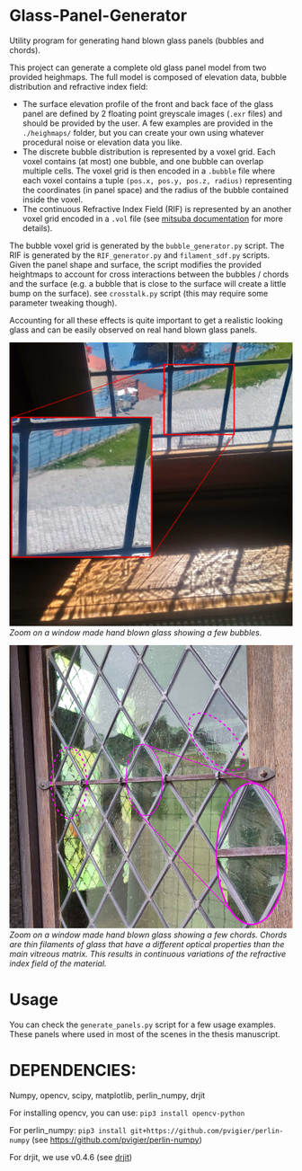 # Glass-Panel-Generator

Utility program for generating hand blown glass panels (bubbles and chords).

This project can generate a complete old glass panel model from two provided heighmaps.
The full model is composed of elevation data, bubble distribution and refractive index field:
- The surface elevation profile of the front and back face of the glass panel are defined by 2 floating point greyscale images (`.exr` files) and should be provided by the user. A few examples are provided in  the `./heighmaps/` folder, but you can create your own using whatever procedural noise or elevation data you like.
- The discrete bubble distribution is represented by a voxel grid. Each voxel contains (at most) one bubble, and one bubble can overlap multiple cells. The voxel grid is then encoded in a `.bubble` file where each voxel contains a tuple `(pos.x, pos.y, pos.z, radius)` representing the coordinates (in panel space) and the radius of the bubble contained inside the voxel.
- The continuous Refractive Index Field (RIF) is represented by an another voxel grid encoded in a `.vol` file (see [mitsuba documentation](https://mitsuba.readthedocs.io/en/latest/src/generated/plugins_volumes.html#volume-gridvolume) for more details).

The bubble voxel grid is generated by the `bubble_generator.py` script.
The RIF is generated by the `RIF_generator.py` and  `filament_sdf.py` scripts.
Given the panel shape and surface, the script modifies the provided heightmaps to account for cross interactions between the bubbles / chords and the surface (e.g. a bubble that is close to the surface will create a little bump on the surface). see `crosstalk.py` script (this may require some parameter tweaking though).

Accounting for all these effects is quite important to get a realistic looking glass and can be easily observed on real hand blown glass panels.

![Zoom on a window made hand blown glass showing a few bubbles.](https://github.com/Phd-Antic-Glass/Glass-Panel-Generator/blob/main/images/Cordes_caustique.jpg)
*Zoom on a window made hand blown glass showing a few bubbles.*

![Zoom on a window made hand blown glass showing a few chords.](https://github.com/Phd-Antic-Glass/Glass-Panel-Generator/blob/main/images/Manchon_Vernon.pngManchon_Vernon.jpg)
*Zoom on a window made hand blown glass showing a few chords. Chords are thin filaments of glass that have a different optical properties than the main vitreous matrix. This results in continuous variations of the refractive index field of the material.*

# Usage
You can check the  `generate_panels.py` script for a few usage examples.
These panels where used in most of the scenes in the thesis manuscript.


# DEPENDENCIES:
Numpy, opencv, scipy, matplotlib, perlin_numpy, drjit

For installing opencv, you can use:
`pip3 install opencv-python`

For perlin_numpy:
`pip3 install git+https://github.com/pvigier/perlin-numpy`
(see https://github.com/pvigier/perlin-numpy)

For drjit, we use v0.4.6 (see [drjit](https://drjit.readthedocs.io/en/v0.4.6/))

